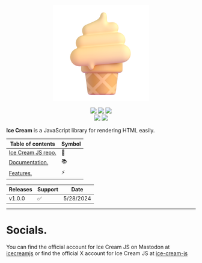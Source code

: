 <p align=center>
<img src="https://github.com/ice-cream-js/.github/blob/main/profile/logo.png">
</p>
<p align="center">
<img src="https://img.shields.io/badge/npm-false-red?style=for-the-badge&logo=npm&logoColor=%23f6f8fa"> <img src="https://img.shields.io/badge/cli-v1.0.0-blue?style=for-the-badge&logo=gnubash&logoColor=%23f6f8fa"> <img src="https://img.shields.io/badge/developer-myfer-green?style=for-the-badge&logo=github&logoColor=%23f6f8fa"> <br><img src="(https://img.shields.io/badge/builds-passing-brightgreen?style=for-the-badge&logo=github&logoColor=%23f6f8fa"> <img src="https://img.shields.io/badge/release-v1.0.0-brightgreen?style=for-the-badge&logo=github&logoColor=%23f6f8fa">
</p>

**Ice Cream** is a JavaScript library for rendering HTML easily.

| Table of contents | Symbol |
| ---- | ---- |
| [Ice Cream JS repo.](https://github.com/ice-cream-js/icecream-js/) | 📄 |
| [Documentation.](https://github.com/ice-cream-js/icecream-js/wiki/Documentation#introduction) | 📚 |
| [Features.](https://github.com/ice-cream-js/icecream-js/wiki#features) | ⚡ |

| Releases | Support | Date |
| ---- | ---- | ---- |
| v1.0.0 | ✅ | 5/28/2024 |
***

# Socials.

You can find the official account for Ice Cream JS on Mastodon at [icecreamjs](https://mastodon.social/@icecreamjs) or find the official X account for Ice Cream JS at [ice-cream-js](https://x.com/ice_cream_js)
